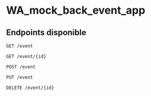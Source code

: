 # WA_mock_back_event_app


## Endpoints disponible

``GET /event``

``GET /event/{id}``

``POST /event``

``PUT /event``

``DELETE /event/{id}``

